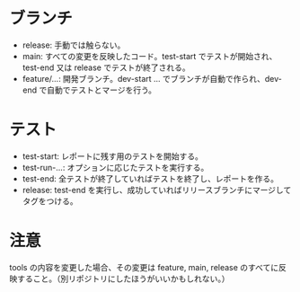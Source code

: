 # ブランチ
- release: 手動では触らない。
- main: すべての変更を反映したコード。test-start でテストが開始され、test-end 又は release でテストが終了される。
- feature/...: 開発ブランチ。dev-start ... でブランチが自動で作られ、dev-end で自動でテストとマージを行う。


# テスト
- test-start: レポートに残す用のテストを開始する。
- test-run-...: オプションに応じたテストを実行する。
- test-end: 全テストが終了していればテストを終了し、レポートを作る。
- release: test-end を実行し、成功していればリリースブランチにマージしてタグをつける。

# 注意
tools の内容を変更した場合、その変更は feature, main, release のすべてに反映すること。（別リポジトリにしたほうがいいかもしれない。）

